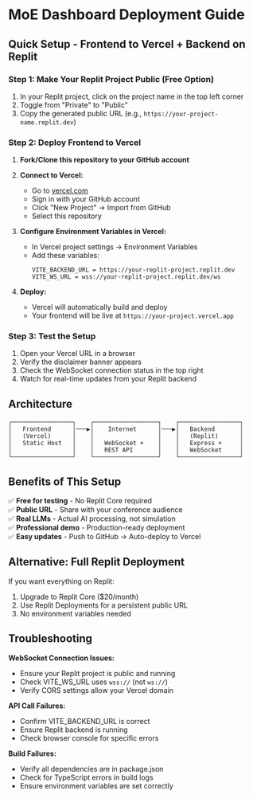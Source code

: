 # MoE Dashboard Deployment Guide

## Quick Setup - Frontend to Vercel + Backend on Replit

### Step 1: Make Your Replit Project Public (Free Option)

1. In your Replit project, click on the project name in the top left corner
2. Toggle from "Private" to "Public" 
3. Copy the generated public URL (e.g., `https://your-project-name.replit.dev`)

### Step 2: Deploy Frontend to Vercel

1. **Fork/Clone this repository to your GitHub account**
2. **Connect to Vercel:**
   - Go to [vercel.com](https://vercel.com)
   - Sign in with your GitHub account
   - Click "New Project" → Import from GitHub
   - Select this repository

3. **Configure Environment Variables in Vercel:**
   - In Vercel project settings → Environment Variables
   - Add these variables:
     ```
     VITE_BACKEND_URL = https://your-replit-project.replit.dev
     VITE_WS_URL = wss://your-replit-project.replit.dev/ws
     ```

4. **Deploy:**
   - Vercel will automatically build and deploy
   - Your frontend will be live at `https://your-project.vercel.app`

### Step 3: Test the Setup

1. Open your Vercel URL in a browser
2. Verify the disclaimer banner appears
3. Check the WebSocket connection status in the top right
4. Watch for real-time updates from your Replit backend

## Architecture

```
┌─────────────────┐    ┌──────────────────┐    ┌─────────────────┐
│   Frontend      │───▶│    Internet      │───▶│   Backend       │
│   (Vercel)      │    │                  │    │   (Replit)      │
│   Static Host   │    │   WebSocket +    │    │   Express +     │
│                 │    │   REST API       │    │   WebSocket     │
└─────────────────┘    └──────────────────┘    └─────────────────┘
```

## Benefits of This Setup

✅ **Free for testing** - No Replit Core required  
✅ **Public URL** - Share with your conference audience  
✅ **Real LLMs** - Actual AI processing, not simulation  
✅ **Professional demo** - Production-ready deployment  
✅ **Easy updates** - Push to GitHub → Auto-deploy to Vercel  

## Alternative: Full Replit Deployment

If you want everything on Replit:
1. Upgrade to Replit Core ($20/month)
2. Use Replit Deployments for a persistent public URL
3. No environment variables needed

## Troubleshooting

**WebSocket Connection Issues:**
- Ensure your Replit project is public and running
- Check VITE_WS_URL uses `wss://` (not `ws://`)
- Verify CORS settings allow your Vercel domain

**API Call Failures:**
- Confirm VITE_BACKEND_URL is correct
- Ensure Replit backend is running
- Check browser console for specific errors

**Build Failures:**
- Verify all dependencies are in package.json
- Check for TypeScript errors in build logs
- Ensure environment variables are set correctly